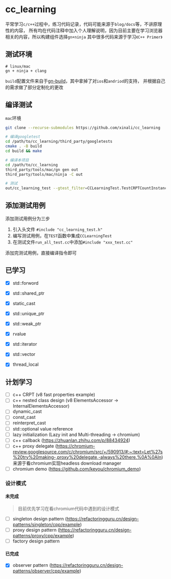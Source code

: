 # cc_learning

平常学习`c/c++`过程中，练习代码记录，代码可能来源于`blog/docs`等，不讲原理性的内容，
所有均在代码注释中加入个人理解说明，因为目前主要在学习浏览器相关的内容，所以构建组件选择`gn+ninja`
其中很多代码来源于学习`《C++ Primer》`

## 测试环境

```
# linux/mac
gn + ninja + clang
```

`build`配置文件来自于[gn-build](https://github.com/timniederhausen/gn-build)，其中拿掉了对`ios`和`andriod`的支持，
并根据自己的需求做了部分定制化的更改

## 编译测试

`mac`环境

```bash
git clone --recurse-submodules https://github.com/xinali/cc_learning

# 编译googletest
cd /path/to/cc_learning/third_party/googletests
cmake . -B build
cd build && make

# 编译本项目
cd /path/to/cc_learning
third_party/tools/mac/gn gen out
third_party/tools/mac/ninja -C out

# 测试
out/cc_learning_test --gtest_filter=CCLearningTest.TestCRPTCountInstance
```

## 添加测试用例

添加测试用例分为三步

1. 引入头文件 `#include "cc_learning_test.h"`
2. 编写测试用例，在`TEST`函数中集成`CCLearningTest`
3. 在测试文件`run_all_test.cc`中添加`#include "xxx_test.cc"`

添加完测试用例，直接编译指令即可

## 已学习

- [x] std::forword
- [x] std::shared_ptr
- [x] static_cast
- [x] std::unique_ptr
- [x] std::weak_ptr
- [x] rvalue
- [x] std::iterator
- [x] std::vector
- [x] thread_local


## 计划学习

- [ ] c++ CRPT (v8 fast properties example)
- [ ] c++ nested class design (v8 ElementsAccessor -> InternalElementsAccessor)
- [ ] dynamic_cast
- [ ] const_cast
- [ ] reinterpret_cast
- [ ] std::optional value reference
- [ ] lazy initialization (Lazy init and Multi-threading -> chromium)
- [ ] c++ callback (https://zhuanlan.zhihu.com/p/88434924)
- [ ] c++ proxy delegate (https://chromium-review.googlesource.com/c/chromium/src/+/590913/#:~:text=Let%27s%20try%20making-,proxy%20delegate,-always%20there.%0A%0AIn) 来源于看chromium实现headless download manager
- [ ] chromium demo (https://github.com/keyou/chromium_demo)

### 设计模式

#### 未完成 

> 目前优先学习在看chromium代码中遇到的设计模式

- [ ] singleton design pattern (https://refactoringguru.cn/design-patterns/singleton/cpp/example)
- [ ] proxy design pattern (https://refactoringguru.cn/design-patterns/proxy/cpp/example)
- [ ] factory design pattern

#### 已完成

- [x] observer pattern (https://refactoringguru.cn/design-patterns/observer/cpp/example)